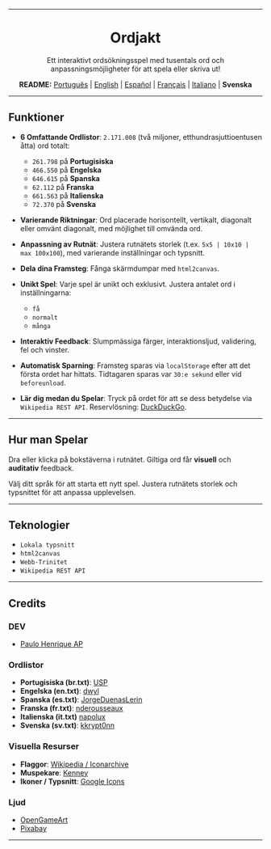
-----

<div align="center">

# Ordjakt

Ett interaktivt ordsökningsspel med tusentals ord och anpassningsmöjligheter för att spela eller skriva ut!

<p>
<b>README:</b>
<a href="README.md">Português</a> |
<a href="README.en.md">English</a> |
<a href="README.es.md">Español</a> |
<a href="README.fr.md">Français</a> |
<a href="README.it.md">Italiano</a> |
<b>Svenska</b>
</p>

</div>

-----

## Funktioner

  - **6 Omfattande Ordlistor**:
    `2.171.008` (två miljoner, etthundrasjuttioentusen åtta) ord totalt:

      - `261.798` på **Portugisiska**
      - `466.550` på **Engelska**
      - `646.615` på **Spanska**
      - `62.112` på **Franska**
      - `661.563` på **Italienska**
      - `72.370` på **Svenska**

  - **Varierande Riktningar**:
    Ord placerade horisontellt, vertikalt, diagonalt eller omvänt diagonalt,
    med möjlighet till omvända ord.

  - **Anpassning av Rutnät**:
    Justera rutnätets storlek (t.ex. `5x5 | 10x10 | max 100x100`),
    med varierande inställningar och typsnitt.

  - **Dela dina Framsteg**:
    Fånga skärmdumpar med `html2canvas`.

  - **Unikt Spel**:
    Varje spel är unikt och exklusivt. Justera antalet ord i inställningarna:

      - `få`
      - `normalt`
      - `många`

  - **Interaktiv Feedback**:
    Slumpmässiga färger, interaktionsljud, validering, fel och vinster.

  - **Automatisk Sparning**:
    Framsteg sparas via `localStorage` efter att det första ordet har hittats.
    Tidtagaren sparas var `30:e sekund` eller vid `beforeunload`.

  - **Lär dig medan du Spelar**:
    Tryck på ordet för att se dess betydelse via `Wikipedia REST API`.
    Reservlösning: [DuckDuckGo](https://duckduckgo.com/).

-----

## Hur man Spelar

Dra eller klicka på bokstäverna i rutnätet.
Giltiga ord får **visuell** och **auditativ** feedback.

Välj ditt språk för att starta ett nytt spel.
Justera rutnätets storlek och typsnittet för att anpassa upplevelsen.

-----

## Teknologier

  - `Lokala typsnitt`
  - `html2canvas`
  - `Webb-Trinitet`
  - `Wikipedia REST API`

-----

## Credits

### DEV

  - [Paulo Henrique AP](https://github.com/Paulo-HenriqueAP)

### Ordlistor

  - **Portugisiska (br.txt)**: [USP](https://www.ime.usp.br/~pf/dicios/)
  - **Engelska (en.txt)**: [dwyl](https://github.com/dwyl/english-words)
  - **Spanska (es.txt)**: [JorgeDuenasLerin](https://github.com/JorgeDuenasLerin/diccionario-espanol-txt/tree/master)
  - **Franska (fr.txt)**: [nderousseaux](https://gist.github.com/nderousseaux/382c085f393ef88466e1cbcc98589687)
  - **Italienska (it.txt)** [napolux](https://github.com/napolux)
  - **Svenska (sv.txt)**: [kkrypt0nn](https://github.com/kkrypt0nn/wordlists/blob/main/wordlists/languages/swedish.txt)

### Visuella Resurser

  - **Flaggor**:
    [Wikipedia / Iconarchive](https://www.iconarchive.com/show/flags-icons-by-wikipedia.html)
  - **Muspekare**:
    [Kenney](https://www.kenney.nl)
  - **Ikoner / Typsnitt**:
    [Google Icons](https://fonts.google.com/icons)

### Ljud

  - [OpenGameArt](https://opengameart.org/)
  - [Pixabay](https://pixabay.com/users/floraphonic-38928062/)

-----